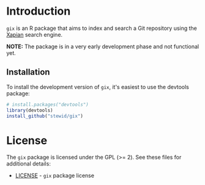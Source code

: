# Introduction

`gix` is an R package that aims to index and search a Git repository
using the [Xapian](http://xapian.org/) search engine.

**NOTE:** The package is in a very early development phase and not
functional yet.

## Installation

To install the development version of `gix`, it's easiest to use the
devtools package:

```r
# install.packages("devtools")
library(devtools)
install_github("stewid/gix")
```

# License

The `gix` package is licensed under the GPL (>= 2). See these files
for additional details:

- [LICENSE](LICENSE)     - `gix` package license
